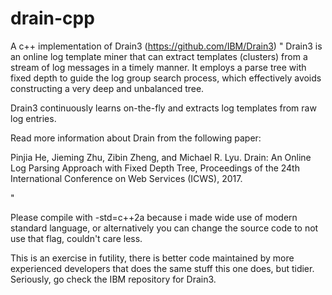 # drain-cpp
A c++ implementation of Drain3 (https://github.com/IBM/Drain3) 
"
Drain3 is an online log template miner that can extract templates (clusters) from a stream of log messages in a timely manner. It employs a parse tree with fixed depth to guide the log group search process, which effectively avoids constructing a very deep and unbalanced tree.

Drain3 continuously learns on-the-fly and extracts log templates from raw log entries.

Read more information about Drain from the following paper:

Pinjia He, Jieming Zhu, Zibin Zheng, and Michael R. Lyu. Drain: An Online Log Parsing Approach with Fixed Depth Tree, Proceedings of the 24th International Conference on Web Services (ICWS), 2017.

"

Please compile with -std=c++2a because i made wide use of modern standard language, or alternatively you can change the source code to not use that flag, couldn't care less. 


This is an exercise in futility, there is better code maintained by more experienced developers that does the same stuff this one does, but tidier. 
Seriously, go check the IBM repository for Drain3.
